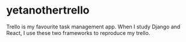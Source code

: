 # yetanothertrello

Trello is my favourite task management app. When I study Django and React, I use these two frameworks to reproduce my trello.

